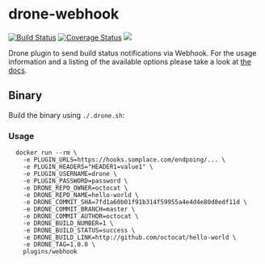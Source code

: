 # drone-webhook

[![Build Status](http://beta.drone.io/api/badges/drone-plugins/drone-webhook/status.svg)](http://beta.drone.io/drone-plugins/drone-webhook)
[![Coverage Status](https://aircover.co/badges/drone-plugins/drone-webhook/coverage.svg)](https://aircover.co/drone-plugins/drone-webhook)
[![](https://badge.imagelayers.io/plugins/drone-webhook:latest.svg)](https://imagelayers.io/?images=plugins/drone-webhook:latest 'Get your own badge on imagelayers.io')

Drone plugin to send build status notifications via Webhook. For the usage information and a listing of the available options please take a look at [the docs](DOCS.md).

## Binary

Build the binary using `./.drone.sh`:

### Usage

```
  docker run --rm \
    -e PLUGIN_URLS=https://hooks.somplace.com/endpoing/... \
    -e PLUGIN_HEADERS="HEADER1=value1" \
    -e PLUGIN_USERNAME=drone \
    -e PLUGIN_PASSWORD=password \
    -e DRONE_REPO_OWNER=octocat \
    -e DRONE_REPO_NAME=hello-world \
    -e DRONE_COMMIT_SHA=7fd1a60b01f91b314f59955a4e4d4e80d8edf11d \
    -e DRONE_COMMIT_BRANCH=master \
    -e DRONE_COMMIT_AUTHOR=octocat \
    -e DRONE_BUILD_NUMBER=1 \
    -e DRONE_BUILD_STATUS=success \
    -e DRONE_BUILD_LINK=http://github.com/octocat/hello-world \
    -e DRONE_TAG=1.0.0 \
    plugins/webhook
```






